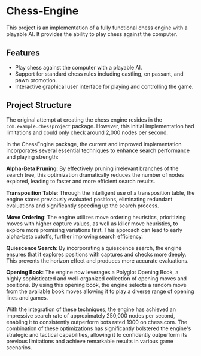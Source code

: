 # Chess-Engine

This project is an implementation of a fully functional chess engine with a playable AI. It provides the ability to play chess against the computer.

## Features

- Play chess against the computer with a playable AI.
- Support for standard chess rules including castling, en passant, and pawn promotion.
- Interactive graphical user interface for playing and controlling the game.

## Project Structure

The original attempt at creating the chess engine resides in the `com.example.chessproject` package. However, this initial implementation had limitations and could only check around 2,000 nodes per second.

In the ChessEngine package, the current and improved implementation incorporates several essential techniques to enhance search performance and playing strength:

**Alpha-Beta Pruning**: By effectively pruning irrelevant branches of the search tree, this optimization dramatically reduces the number of nodes explored, leading to faster and more efficient search results.

**Transposition Table**: Through the intelligent use of a transposition table, the engine stores previously evaluated positions, eliminating redundant evaluations and significantly speeding up the search process.

**Move Ordering**: The engine utilizes move ordering heuristics, prioritizing moves with higher capture values, as well as killer move heuristics, to explore more promising variations first. This approach can lead to early alpha-beta cutoffs, further improving search efficiency.

**Quiescence Search**: By incorporating a quiescence search, the engine ensures that it explores positions with captures and checks more deeply. This prevents the horizon effect and produces more accurate evaluations.

**Opening Book**: The engine now leverages a Polyglot Opening Book, a highly sophisticated and well-organized collection of opening moves and positions. By using this opening book, the engine selects a random move from the available book moves allowing it to play a diverse range of opening lines and games. 

With the integration of these techniques, the engine has achieved an impressive search rate of approximately 250,000 nodes per second, enabling it to consistently outperform bots rated 1900 on chess.com. The combination of these optimizations has significantly bolstered the engine's strategic and tactical capabilities, allowing it to confidently outperform its previous limitations and achieve remarkable results in various game scenarios.
